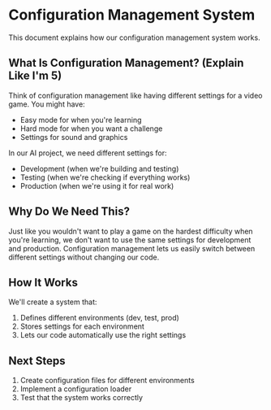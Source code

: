 # Configuration Management System

This document explains how our configuration management system works.

## What Is Configuration Management? (Explain Like I'm 5)

Think of configuration management like having different settings for a video game. You might have:
- Easy mode for when you're learning
- Hard mode for when you want a challenge
- Settings for sound and graphics

In our AI project, we need different settings for:
- Development (when we're building and testing)
- Testing (when we're checking if everything works)
- Production (when we're using it for real work)

## Why Do We Need This?

Just like you wouldn't want to play a game on the hardest difficulty when you're learning, we don't want to use the same settings for development and production. Configuration management lets us easily switch between different settings without changing our code.

## How It Works

We'll create a system that:
1. Defines different environments (dev, test, prod)
2. Stores settings for each environment
3. Lets our code automatically use the right settings

## Next Steps

1. Create configuration files for different environments
2. Implement a configuration loader
3. Test that the system works correctly